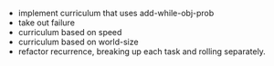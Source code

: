 * implement curriculum that uses add-while-obj-prob
* take out failure
* curriculum based on speed
* curriculum based on world-size
* refactor recurrence, breaking up each task and rolling separately.